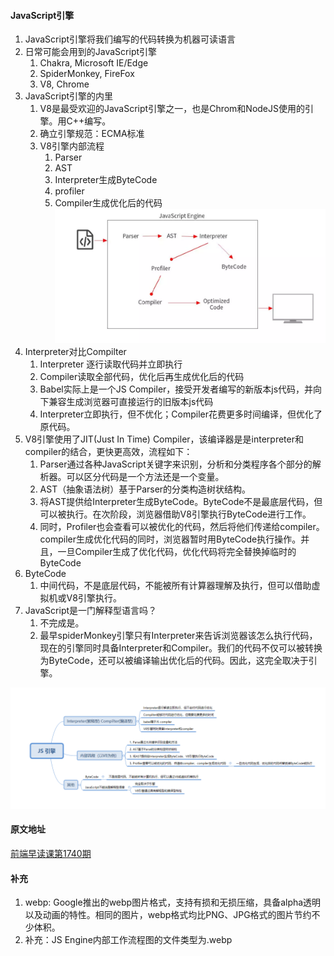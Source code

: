 #### JavaScript引擎
1. JavaScript引擎将我们编写的代码转换为机器可读语言
2. 日常可能会用到的JavaScript引擎
   1. Chakra, Microsoft IE/Edge
   2. SpiderMonkey, FireFox
   3. V8, Chrome
3. JavaScript引擎的内里
   1. V8是最受欢迎的JavaScript引擎之一，也是Chrom和NodeJS使用的引擎。用C++编写。
   2. 确立引擎规范：ECMA标准
   3. V8引擎内部流程
      1. Parser
      2. AST
      3. Interpreter生成ByteCode
      4. profiler
      5. Compiler生成优化后的代码
    ![alt JS Engine内部工作流程图](https://raw.githubusercontent.com/EarlyBirdss/FrontEnd-Notes/feature-general/images/2019.10.17.webp)
4. Interpreter对比Compilter
   1. Interpreter 逐行读取代码并立即执行
   2. Compiler读取全部代码，优化后再生成优化后的代码
   3. Babel实际上是一个JS Compiler，接受开发者编写的新版本js代码，并向下兼容生成浏览器可直接运行的旧版本js代码
   4. Interpreter立即执行，但不优化；Compiler花费更多时间编译，但优化了原代码。
5. V8引擎使用了JIT(Just In Time) Compiler，该编译器是是interpreter和compiler的结合，更快更高效，流程如下：
   1. Parser通过各种JavaScript关键字来识别，分析和分类程序各个部分的解析器。可以区分代码是一个方法还是一个变量。
   2. AST（抽象语法树）基于Parser的分类构造树状结构。
   3. 将AST提供给Interpreter生成ByteCode。ByteCode不是最底层代码，但可以被执行。在次阶段，浏览器借助V8引擎执行ByteCode进行工作。
   4. 同时，Profiler也会查看可以被优化的代码，然后将他们传递给compiler。compiler生成优化代码的同时，浏览器暂时用ByteCode执行操作。并且，一旦Compiler生成了优化代码，优化代码将完全替换掉临时的ByteCode
6. ByteCode
   1. 中间代码，不是底层代码，不能被所有计算器理解及执行，但可以借助虚拟机或V8引擎执行。
7. JavaScript是一门解释型语言吗？
   1. 不完成是。
   2. 最早spiderMonkey引擎只有Interpreter来告诉浏览器该怎么执行代码，现在的引擎同时具备Interpreter和Compiler。我们的代码不仅可以被转换为ByteCode，还可以被编译输出优化后的代码。因此，这完全取决于引擎。


![alt JS引擎思维导图](https://raw.githubusercontent.com/EarlyBirdss/FrontEnd-Notes/feature-general/images/JS_engine.png)

#### 原文地址
[前端早读课第1740期](https://mp.weixin.qq.com/s/qynv4v8nXPSU1XwyjEa62A)

#### 补充
1. webp: Google推出的webp图片格式，支持有损和无损压缩，具备alpha透明以及动画的特性。相同的图片，webp格式均比PNG、JPG格式的图片节约不少体积。
2. 补充：JS Engine内部工作流程图的文件类型为.webp